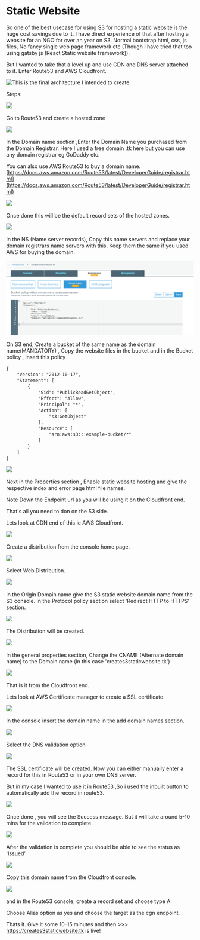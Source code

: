 # Static Website

So one of the best usecase for using S3 for hosting a static website is the huge cost savings due to it. I have direct experience of that after hosting a website for an NGO for over an year on S3. Normal bootstrap html, css, js files, No fancy single web page framework etc (Though I have tried that too using gatsby js (React Static website framework)).

But I wanted to take that a level up and use CDN and DNS server attached to it. Enter Route53 and AWS Cloudfront.

![This is the final architecture I intended to create.](../../../.gitbook/assets/s31.png)

Steps:

![](../../../.gitbook/assets/s32.png)

Go to Route53 and create a hosted zone

![](../../../.gitbook/assets/s33.png)

In the Domain name section ,Enter the Domain Name you purchased from the Domain Registrar. Here I used a free domain .tk here but you can use any domain registrar eg GoDaddy etc.

You can also use AWS Route53 to buy a domain name. [https://docs.aws.amazon.com/Route53/latest/DeveloperGuide/registrar.html](https://docs.aws.amazon.com/Route53/latest/DeveloperGuide/registrar.html)

![](../../../.gitbook/assets/s34.png)

Once done this will be the default record sets of the hosted zones.

![](../../../.gitbook/assets/s35.png)

In the NS (Name server records), Copy this name servers and replace your domain registrars name servers with this. Keep them the same if you used AWS for buying the domain.

![](../../../.gitbook/assets/S36.png)

On S3 end, Create a bucket of the same name as the domain name(MANDATORY) , Copy the website files in the bucket and in the Bucket policy , insert this policy

```
{
    "Version": "2012-10-17",
    "Statement": [
        {
            "Sid": "PublicReadGetObject",
            "Effect": "Allow",
            "Principal": "*",
            "Action": [
                "s3:GetObject"
            ],
            "Resource": [
                "arn:aws:s3:::example-bucket/*"
            ]
        }
    ]
}

```

![](../../../.gitbook/assets/s37.png)

Next in the Properties section , Enable static website hosting and give the respective index and error page html file names.

Note Down the Endpoint url as you will be using it on the Cloudfront end.

That's all you need to don on the S3 side.

Lets look at CDN end of this ie AWS Cloudfront.

![](../../../.gitbook/assets/s38.png)

Create a distribution from the console home page.

![](../../../.gitbook/assets/s39.png)

Select Web Distribution.

![](../../../.gitbook/assets/s310.png)

in the Origin Domain name give the S3 static website domain name from the S3 console. In the Protocol policy section select 'Redirect HTTP to HTTPS' section.

![](../../../.gitbook/assets/s311.png)

The Distribution will be created.

![](../../../.gitbook/assets/s312.png)

In the general properties section, Change the CNAME (Alternate domain name) to the Domain name (in this case 'creates3staticwebsite.tk')

![](../../../.gitbook/assets/s313.png)

That is it from the Cloudfront end.&#x20;

Lets look at AWS Certificate manager to create a SSL certificate.

![](../../../.gitbook/assets/s314.png)

In the console insert the domain name in the add domain names section.

![](../../../.gitbook/assets/s315.png)

Select the DNS validation option

![](../../../.gitbook/assets/s316.png)

The SSL certificate will be created. Now you can either manually enter a record for this in Route53 or in your own DNS server.&#x20;

But in my case I wanted to use it in Route53 ,So i used the inbuilt button to automatically add the record in route53.

![](../../../.gitbook/assets/s317.png)

Once done , you will see the Success message. But it will take around 5-10 mins for the validation to complete.

![](../../../.gitbook/assets/s318.png)

After the validation is complete you should be able to see the status as 'Issued'

![](../../../.gitbook/assets/s319.png)

Copy this domain name from the Cloudfront console.

![](../../../.gitbook/assets/s320.png)

and in the Route53 console,  create a record set and choose type A

Choose Alias option as yes and choose the target as the cgn endpoint.

Thats it. Give it some 10-15 minutes and then >>> https://creates3staticwebsite.tk is live!

